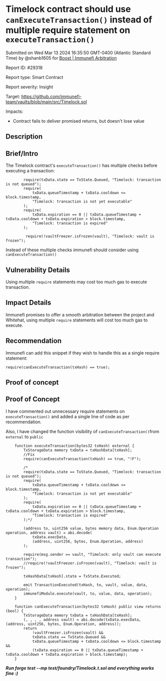 
# Timelock contract should use `canExecuteTransaction()` instead of multiple require statement on `executeTransaction()`

Submitted on Wed Mar 13 2024 16:35:50 GMT-0400 (Atlantic Standard Time) by @shanb1605 for [Boost | Immunefi Arbitration](https://immunefi.com/bounty/immunefiarbitration-boost/)

Report ID: #29318

Report type: Smart Contract

Report severity: Insight

Target: https://github.com/immunefi-team/vaults/blob/main/src/Timelock.sol

Impacts:
- Contract fails to deliver promised returns, but doesn't lose value

## Description
## Brief/Intro
The Timelock contract's `executeTransaction()` has multiple checks before executing a transaction:
```solidity
        require(txData.state == TxState.Queued, "Timelock: transaction is not queued");
        require(
            txData.queueTimestamp + txData.cooldown <= block.timestamp,
            "Timelock: transaction is not yet executable"
        );
        require(
            txData.expiration == 0 || txData.queueTimestamp + txData.cooldown + txData.expiration > block.timestamp,
            "Timelock: transaction is expired"
        );
        
         require(!vaultFreezer.isFrozen(vault), "Timelock: vault is frozen");
```
Instead of these multiple checks immunefi should consider using `canExecuteTransaction()`

## Vulnerability Details
Using multiple `require` statements may cost too much gas to execute transaction.

## Impact Details
Immunefi promises to offer a smooth arbitration between the project and Whitehat, using multiple `require` statements will cost too much gas to execute. 

## Recommendation
Immunefi can add this snippet if they wish to handle this as a single require statement:
```solidity
require(canExecuteTransaction(txHash) == true);
```

        
## Proof of concept
## Proof of Concept
I have commented out unnecessary require statements on `executeTransaction()` and added a single line of code as per recommendation.

Also, I have changed the function visibility of `canExecuteTransaction()`from `external` to `public`

```solidity
    function executeTransaction(bytes32 txHash) external {
        TxStorageData memory txData = txHashData[txHash];
        //Fix
        require(canExecuteTransaction(txHash) == true, "!F");

        /*
        require(txData.state == TxState.Queued, "Timelock: transaction is not queued");
        require(
            txData.queueTimestamp + txData.cooldown <= block.timestamp,
            "Timelock: transaction is not yet executable"
        );
        require(
            txData.expiration == 0 || txData.queueTimestamp + txData.cooldown + txData.expiration > block.timestamp,
            "Timelock: transaction is expired"
        );*/

        (address to, uint256 value, bytes memory data, Enum.Operation operation, address vault) = abi.decode(
            txData.execData,
            (address, uint256, bytes, Enum.Operation, address)
        );

        require(msg.sender == vault, "Timelock: only vault can execute transaction");
        //require(!vaultFreezer.isFrozen(vault), "Timelock: vault is frozen");

        txHashData[txHash].state = TxState.Executed;

        emit TransactionExecuted(txHash, to, vault, value, data, operation);
        immunefiModule.execute(vault, to, value, data, operation);
    }

    function canExecuteTransaction(bytes32 txHash) public view returns (bool) {
        TxStorageData memory txData = txHashData[txHash];
        (, , , , address vault) = abi.decode(txData.execData, (address, uint256, bytes, Enum.Operation, address));
        return
            !vaultFreezer.isFrozen(vault) &&
            txData.state == TxState.Queued &&
            txData.queueTimestamp + txData.cooldown <= block.timestamp &&
            (txData.expiration == 0 || txData.queueTimestamp + txData.cooldown + txData.expiration > block.timestamp);
    }
```

***Run forge test --mp test/foundry/Timelock.t.sol and everything works fine :)***